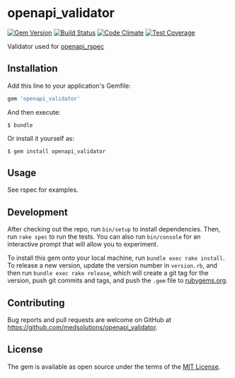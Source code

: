 [gem]: https://rubygems.org/gems/openapi_validator
[travis]: https://travis-ci.org/medsolutions/openapi_validator
[codeclimate]: https://codeclimate.com/github/medsolutions/openapi_validator

# openapi_validator
[![Gem Version](https://badge.fury.io/rb/openapi_validator.svg)][gem]
[![Build Status](https://travis-ci.org/medsolutions/openapi_validator.svg?branch=master)][travis]
[![Code Climate](https://codeclimate.com/github/medsolutions/openapi_validator/badges/gpa.svg)][codeclimate]
[![Test Coverage](https://codeclimate.com/github/medsolutions/openapi_validator/badges/coverage.svg)][codeclimate]

Validator used for [openapi_rspec](https://github.com/medsolutions/openapi_rspec)

## Installation

Add this line to your application's Gemfile:

```ruby
gem 'openapi_validator'
```

And then execute:

    $ bundle

Or install it yourself as:

    $ gem install openapi_validator

## Usage

See rspec for examples.

## Development

After checking out the repo, run `bin/setup` to install dependencies. Then, run `rake spec` to run the tests. You can also run `bin/console` for an interactive prompt that will allow you to experiment.

To install this gem onto your local machine, run `bundle exec rake install`. To release a new version, update the version number in `version.rb`, and then run `bundle exec rake release`, which will create a git tag for the version, push git commits and tags, and push the `.gem` file to [rubygems.org](https://rubygems.org).

## Contributing

Bug reports and pull requests are welcome on GitHub at https://github.com/medsolutions/openapi_validator.

## License

The gem is available as open source under the terms of the [MIT License](https://opensource.org/licenses/MIT).
